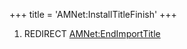 +++
title = 'AMNet:InstallTitleFinish'
+++

1.  REDIRECT [AMNet:EndImportTitle](AMNet:EndImportTitle "wikilink")